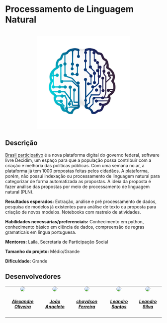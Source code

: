 # Processamento de Linguagem Natural 

<br/>
<div align="center">
  <a href="https://github.com/ResidenciaTICBrisa/07_ProcessamentoLinguagemNatural/tree/main">
    <img src="assets/img/logo.png" width="300" height="300">
  </a>
</div>

## Descrição
[Brasil participativo](https://brasilparticipativo.presidencia.gov.br/processes/programas/f/2/) é a nova plataforma digital do governo federal, software livre Decidim, um espaço para que a população possa contribuir com a criação e melhoria das políticas públicas. Com uma semana no ar, a plataforma já tem 1000 propostas feitas pelos cidadãos. A plataforma, porém, não possui indexação ou processamento de linguagem natural para categorizar de forma automatizada as propostas. A ideia da proposta é fazer análise das propostas por meio de processamento de linguagem natural (PLN).



**Resultados esperados:** Extração, análise e pré processamento de dados, pesquisa de modelos já existentes para análise de texto ou proposta para criação de novos modelos. Notebooks com rastreio de atividades.

**Habilidades necessárias/preferenciais:** Conhecimento em python, conhecimento básico em ciência de dados, compreensão de regras gramaticais em língua portuguesa.

**Mentores:** Laila, Secretaria de Participação Social

**Tamanho do projeto:** Médio/Grande

**Dificuldade:** Grande

## Desenvolvedores

<center>
<table style="margin-left: auto; margin-right: auto;">
    <tr>
        <td align="center">
            <a href="https://github.com/LexTOliver">
                <img style="border-radius: 50%;" src="https://avatars.githubusercontent.com/u/27731119?v=4" width="150px;"/>
                <h5 class="text-center">Alexandre Oliveira</h5>
            </a>
        </td>
        <td align="center">
            <a href="https://github.com/jpanacleto2">
                <img style="border-radius: 50%;" src="https://avatars.githubusercontent.com/u/56097889?v=4" width="150px;"/>
                <h5 class="text-center">João Anacleto</h5>
            </a>
        </td>
        <td align="center">
            <a href="https://github.com/chaydson">
                <img style="border-radius: 50%;" src="https://avatars.githubusercontent.com/u/90580219?v=4" width="150px;"/>
                <h5 class="text-center">chaydson Ferreira</h5>
            </a>
        </td>
        <td align="center">
            <a href="https://github.com/QuinQuad">
                <img style="border-radius: 50%;" src="https://avatars.githubusercontent.com/u/136384280?v=4" width="150px;"/>
                <h5 class="text-center">Leandro Santos</h5>
            </a>
        </td>
        <td align="center">
            <a href="https://github.com/Leanddro13">
                <img style="border-radius: 50%;" src="https://avatars.githubusercontent.com/u/86811628?v=4" width="150px;"/>
                <h5 class="text-center">Leandro Silva</h5>
            </a>
        </td>
</table>
</center>
